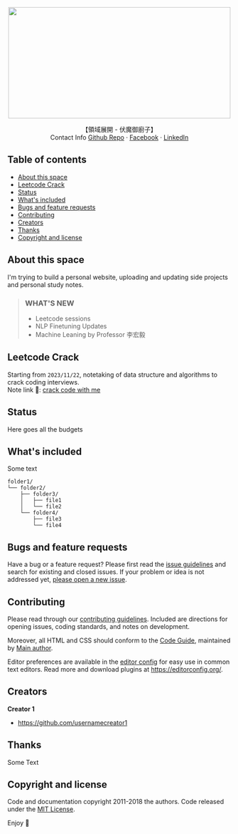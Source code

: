 <p align="center">
    <img src="https://64.media.tumblr.com/4f2fbd52f4b2d786294823b1179ff81e/54b3600b6fb4d3bf-2a/s1280x1920/9a513a574561673d7d651f5a84d6f659a33c895f.gif" width=500 height=250>
  <p align="center">
    【領域展開 - 伏魔御廚子】
    <br>
    Contact Info
    <a href="https://github.com/stephanie0324">Github Repo</a>
    ·
    <a href="https://www.facebook.com/profile.php?id=100005029028402">Facebook</a>
    ·
    <a href="https://www.linkedin.com/in/stephanie-chiang-42100b165?utm_source=share&utm_campaign=share_via&utm_content=profile&utm_medium=ios_app">LinkedIn</a>
  </p>
</p>

## Table of contents
- [About this space](#about-this-space)
- [Leetcode Crack](#leetcode-crack)
- [Status](#status)
- [What's included](#whats-included)
- [Bugs and feature requests](#bugs-and-feature-requests)
- [Contributing](#contributing)
- [Creators](#creators)
- [Thanks](#thanks)
- [Copyright and license](#copyright-and-license)

## About this space
I'm trying to build a personal website, uploading and updating side projects and personal study notes.
> ### WHAT'S NEW
> * Leetcode sessions
> * NLP Finetuning Updates
> * Machine Leaning by Professor 李宏毅

## Leetcode Crack
Starting from ```2023/11/22```, notetaking of data structure and algorithms to crack coding interviews.  
Note link 📔: [crack code with me](https://hackmd.io/@lJzg3-rkT22mQBxFhV-RoA/rkuFCphNp)

## Status

Here goes all the budgets

## What's included

Some text

```text
folder1/
└── folder2/
    ├── folder3/
    │   ├── file1
    │   └── file2
    └── folder4/
        ├── file3
        └── file4
```

## Bugs and feature requests

Have a bug or a feature request? Please first read the [issue guidelines](https://reponame/blob/master/CONTRIBUTING.md) and search for existing and closed issues. If your problem or idea is not addressed yet, [please open a new issue](https://reponame/issues/new).

## Contributing

Please read through our [contributing guidelines](https://reponame/blob/master/CONTRIBUTING.md). Included are directions for opening issues, coding standards, and notes on development.

Moreover, all HTML and CSS should conform to the [Code Guide](https://github.com/mdo/code-guide), maintained by [Main author](https://github.com/usernamemainauthor).

Editor preferences are available in the [editor config](https://reponame/blob/master/.editorconfig) for easy use in common text editors. Read more and download plugins at <https://editorconfig.org/>.

## Creators

**Creator 1**

- <https://github.com/usernamecreator1>

## Thanks

Some Text

## Copyright and license

Code and documentation copyright 2011-2018 the authors. Code released under the [MIT License](https://reponame/blob/master/LICENSE).

Enjoy :metal:
